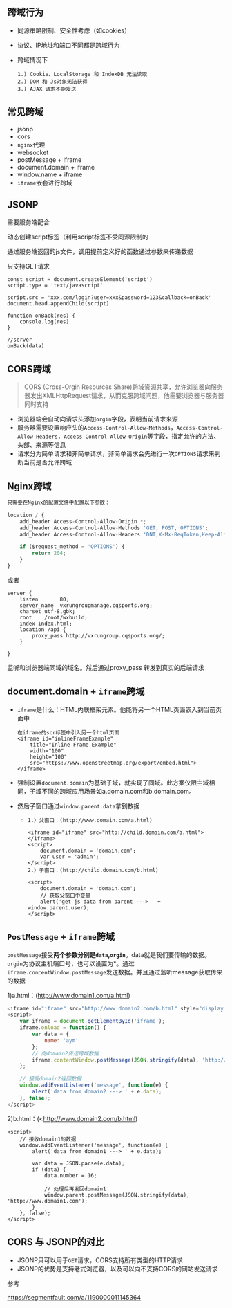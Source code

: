## 跨域行为

- 同源策略限制、安全性考虑（如cookies）

- 协议、IP地址和端口不同都是跨域行为

- 跨域情况下

  ```
  1.) Cookie、LocalStorage 和 IndexDB 无法读取
  2.) DOM 和 Js对象无法获得
  3.) AJAX 请求不能发送
  ```

  

## 常见跨域

- jsonp
- cors
- `nginx`代理
- websocket
- postMessage + iframe
- document.domain + iframe
- window.name + iframe
- `iframe`嵌套进行跨域

## JSONP

需要服务端配合

动态创建script标签（利用script标签不受同源限制的

通过服务端返回的js文件，调用提前定义好的函数通过参数来传递数据

只支持GET请求

```
const script = document.createElement('script')
script.type = 'text/javascript'

script.src = 'xxx.com/login?user=xxx&password=123&callback=onBack'
document.head.appendChild(script)

function onBack(res) {
    console.log(res)
}

//server
onBack(data)
```

## CORS跨域

> CORS (Cross-Orgin Resources Share)跨域资源共享，允许浏览器向服务器发出XMLHttpRequest请求，从而克服跨域问题，他需要浏览器与服务器同时支持

- 浏览器端会自动向请求头添加`orgin`字段，表明当前请求来源
- 服务器需要设置响应头的`Access-Control-Allow-Methods`，`Access-Control-Allow-Headers`，`Access-Control-Allow-Origin`等字段，指定允许的方法、头部、来源等信息
- 请求分为简单请求和非简单请求，非简单请求会先进行一次`OPTIONS`请求来判断当前是否允许跨域



## Nginx跨域

```js
只需要在Nginx的配置文件中配置以下参数：

location / {  
    add_header Access-Control-Allow-Origin *;
    add_header Access-Control-Allow-Methods 'GET, POST, OPTIONS';
    add_header Access-Control-Allow-Headers 'DNT,X-Mx-ReqToken,Keep-Alive,User-Agent,X-Requested-With,If-Modified-Since,Cache-Control,Content-Type,Authorization';

    if ($request_method = 'OPTIONS') {
        return 204;
    }
} 
```

或者

	server {
	    listen       80;
	    server_name  vxrungroupmanage.cqsports.org;
	    charset utf-8,gbk;
		root    /root/wxbuild;
		index index.html;
	    location /api {
	        proxy_pass http://vxrungroup.cqsports.org/;
	    }
		
	}
监听和浏览器端同域的域名。然后通过proxy_pass 转发到真实的后端请求

##  document.domain + `iframe`跨域

* `iframe`是什么：HTML内联框架元素。他能将另一个HTML页面嵌入到当前页面中

  ```
  在iframe的scr标签中引入另一个html页面
  <iframe id="inlineFrameExample"
      title="Inline Frame Example"
      width="100"
      height="100"
      src="https://www.openstreetmap.org/export/embed.html">
  </iframe>
  
  ```

* 强制设置`document.domain`为基础子域，就实现了同域。此方案仅限主域相同，子域不同的跨域应用场景如a.domain.com和b.domain.com。

* 然后子窗口通过`window.parent.data`拿到数据

  * ```
    1.）父窗口：(http://www.domain.com/a.html)
    
    <iframe id="iframe" src="http://child.domain.com/b.html"></iframe>
    <script>
        document.domain = 'domain.com';
        var user = 'admin';
    </script>
    2.）子窗口：(http://child.domain.com/b.html)
    
    <script>
        document.domain = 'domain.com';
        // 获取父窗口中变量
        alert('get js data from parent ---> ' + window.parent.user);
    </script>
    ```

    

## `PostMessage` + `iframe`跨域

`postMessage`接受**两个参数分别是`data`,`orgin`**。data就是我们要传输的数据。`orgin`为协议主机端口号，也可以设置为*。通过`iframe.concentWindow.postMessage`发送数据。并且通过监听message获取传来的数据

1)a.html：(http://www.domain1.com/a.html)

```js
<iframe id="iframe" src="http://www.domain2.com/b.html" style="display:none;"></iframe>
<script>       
    var iframe = document.getElementById('iframe');
    iframe.onload = function() {
        var data = {
            name: 'aym'
        };
        // 向domain2传送跨域数据
        iframe.contentWindow.postMessage(JSON.stringify(data), 'http://www.domain2.com');
    };

    // 接受domain2返回数据
    window.addEventListener('message', function(e) {
        alert('data from domain2 ---> ' + e.data);
    }, false);
</script>
```

2)b.html：(<http://www.domain2.com/b.html)

```
<script>
    // 接收domain1的数据
    window.addEventListener('message', function(e) {
        alert('data from domain1 ---> ' + e.data);

        var data = JSON.parse(e.data);
        if (data) {
            data.number = 16;

            // 处理后再发回domain1
            window.parent.postMessage(JSON.stringify(data), 'http://www.domain1.com');
        }
    }, false);
</script>
```



## CORS 与 JSONP的对比

- JSONP只可以用于`GET`请求，CORS支持所有类型的HTTP请求
- JSONP的优势是支持老式浏览器，以及可以向不支持CORS的网站发送请求

参考

https://segmentfault.com/a/1190000011145364